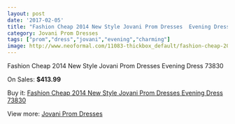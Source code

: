 ```yaml
---
layout: post
date: '2017-02-05'
title: "Fashion Cheap 2014 New Style Jovani Prom Dresses  Evening Dress 73830"
category: Jovani Prom Dresses
tags: ["prom","dress","jovani","evening","charming"]
image: http://www.neoformal.com/11083-thickbox_default/fashion-cheap-2014-new-style-jovani-prom-dresses-evening-dress-73830.jpg
---
```

Fashion Cheap 2014 New Style Jovani Prom Dresses  Evening Dress 73830

On Sales: **$413.99**
<a href="https://www.neoformal.com/en/jovani-prom-dresses-2014/3935-fashion-cheap-2014-new-style-jovani-prom-dresses-evening-dress-73830.html"><amp-img layout="responsive" width="600" height="600" src="//www.neoformal.com/11083-thickbox_default/fashion-cheap-2014-new-style-jovani-prom-dresses-evening-dress-73830.jpg" alt="Fashion Cheap 2014 New Style Jovani Prom Dresses  Evening Dress 73830 0" /></a>
<a href="https://www.neoformal.com/en/jovani-prom-dresses-2014/3935-fashion-cheap-2014-new-style-jovani-prom-dresses-evening-dress-73830.html"><amp-img layout="responsive" width="600" height="600" src="//www.neoformal.com/11084-thickbox_default/fashion-cheap-2014-new-style-jovani-prom-dresses-evening-dress-73830.jpg" alt="Fashion Cheap 2014 New Style Jovani Prom Dresses  Evening Dress 73830 1" /></a>

Buy it: [Fashion Cheap 2014 New Style Jovani Prom Dresses  Evening Dress 73830](https://www.neoformal.com/en/jovani-prom-dresses-2014/3935-fashion-cheap-2014-new-style-jovani-prom-dresses-evening-dress-73830.html "Fashion Cheap 2014 New Style Jovani Prom Dresses  Evening Dress 73830")

View more: [Jovani Prom Dresses](https://www.neoformal.com/en/53-jovani-prom-dresses-2014 "Jovani Prom Dresses")